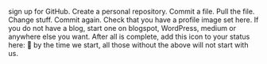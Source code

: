 sign up for GitHub. Create a personal repository. Commit a file. Pull the file. Change stuff. Commit again. Check that you have a profile image set here. If you do not have a blog, start one on blogspot, WordPress, medium or anywhere else you want. After all is complete, add this icon to your status here: :hatching_chick: by the time we start, all those without the above will not start with us.
